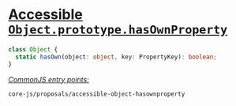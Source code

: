 # [Accessible `Object.prototype.hasOwnProperty`](https://github.com/tc39/proposal-accessible-object-hasownproperty)
```ts
class Object {
  static hasOwn(object: object, key: PropertyKey): boolean;
}
```
[*CommonJS entry points:*](/docs/usage.md#commonjs-api)
```
core-js/proposals/accessible-object-hasownproperty
```
